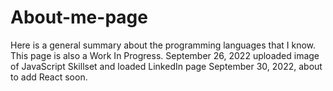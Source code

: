 # About-me-page
Here is a general summary about the programming languages that I know. 
This page is also a Work In Progress.
September 26, 2022 uploaded image of JavaScript Skillset and loaded LinkedIn page
September 30, 2022, about to add React soon.
